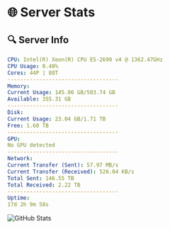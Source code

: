 # 🌐 Server Stats
## 🔍 Server Info
```yaml
CPU: Intel(R) Xeon(R) CPU E5-2699 v4 @ 1362.47GHz
CPU Usage: 0.40%
Cores: 44P | 88T
-----------------------------------
Memory:
Current Usage: 145.06 GB/503.74 GB
Available: 355.31 GB
-----------------------------------
Disk:
Current Usage: 23.04 GB/1.71 TB
Free: 1.60 TB
-----------------------------------
GPU:
No GPU detected
-----------------------------------
Network:
Current Transfer (Sent): 57.97 MB/s
Current Transfer (Received): 526.04 KB/s
Total Sent: 146.55 TB
Total Received: 2.22 TB
-----------------------------------
Uptime:
17d 2h 9m 58s
```
![GitHub Stats](https://img.shields.io/badge/Updated-2025-02-25_00:53:16-blue)